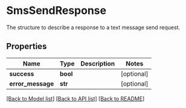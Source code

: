# SmsSendResponse

The structure to describe a response to a text message send request.
## Properties
Name | Type | Description | Notes
------------ | ------------- | ------------- | -------------
**success** | **bool** |  | [optional] 
**error_message** | **str** |  | [optional] 

[[Back to Model list]](../README.md#documentation-for-models) [[Back to API list]](../README.md#documentation-for-api-endpoints) [[Back to README]](../README.md)



